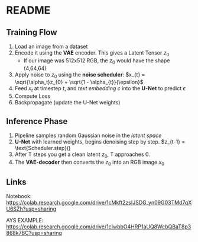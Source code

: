 # README

## Training Flow

1. Load an image from a dataset
2. Encode it using the **VAE** encoder. This gives a Latent Tensor $z_{0}$ 
	- If our image was 512x512 RGB, the $z_{0}$ would have the shape (4,64,64)
3. Apply noise to $z_{0}$ using the **noise scheduler**: $x_{t} = \sqrt{\alpha_t}z_{0} + \sqrt{1 - \alpha_{t}}{\epsilon}$ 
4. Feed $x_t$ at timestep $t$, and *text embedding* $c$ into the **U-Net** to predict $\epsilon$
5. Compute Loss
6. Backpropagate (update the U-Net weights)

## Inference Phase
1. Pipeline samples random Gaussian noise in the *latent space*
2. **U-Net** with learned weights, begins denoising step by step. $z_{t-1} = \text{Scheduler.step}()
3. After T steps you get a clean latent $z_{0}$, T approaches 0.
4. The **VAE-decoder** then converts the $z_{0}$ into an RGB image $x_{0}$

## Links
Notebook: https://colab.research.google.com/drive/1cMkft2zsIJSDG_yn09G03TMd7qXU6SZh?usp=sharing

AYS EXAMPLE: https://colab.research.google.com/drive/1cIwbbO4HRP1aUQ8WcbQBaT8p3868k7BC?usp=sharing
